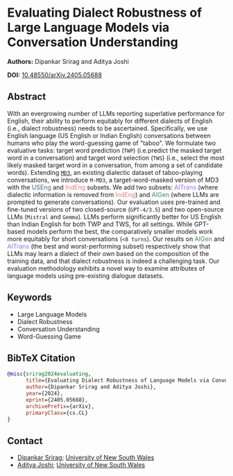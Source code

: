 # Evaluating Dialect Robustness of Large Language Models via Conversation Understanding
**Authors:** Dipankar Srirag and Aditya Joshi

**DOI:** [10.48550/arXiv.2405.05688](https://doi.org/10.48550/arXiv.2405.05688)

## Abstract
With an evergrowing number of LLMs reporting superlative performance for English, their ability to perform equitably for different dialects of English (i.e., dialect robustness) needs to be ascertained. Specifically, we use English language (US English or Indian English) conversations between humans who play the word-guessing game of "taboo". We formulate two evaluative tasks: target word prediction (`TWP`) (i.e.predict the masked target word in a conversation) and target word selection (`TWS`) (i.e., select the most likely masked target word in a conversation, from among a set of candidate words). Extending [`MD3`](https://doi.org/10.48550/arXiv.2305.11355), an existing dialectic dataset of taboo-playing conversations, we introduce `M-MD3`, a target-word-masked version of MD3 with the <span style="color:#3C6C76">USEng</span> and <span style="color:#F17D7D">IndEng</span> subsets. We add two subsets: <span style="color:#9A70ED">AITrans</span> (where dialectic information is removed from <span style="color:#F17D7D">IndEng</span>) and <span style="color:#458657">AIGen</span> (where LLMs are prompted to generate conversations). 
Our evaluation uses pre-trained and fine-tuned versions of two closed-source (`GPT-4/3.5`) and two open-source LLMs (`Mistral` and `Gemma`). LLMs perform significantly better for US English than Indian English for both TWP and TWS, for all settings. While GPT-based models perform the best, the comparatively smaller models work more equitably for short conversations (`<8 turns`). Our results on <span style="color:#458657">AIGen</span> and <span style="color:#9A70ED">AITrans</span> (the best and worst-performing subset) respectively show that LLMs may learn a dialect of their own based on the composition of the training data, and that dialect robustness is indeed a challenging task. Our evaluation methodology exhibits a novel way to examine attributes of language models using pre-existing dialogue datasets.

## Keywords
- Large Language Models
- Dialect Robustness
- Conversation Understanding
- Word-Guessing Game

## BibTeX Citation
<tab><tab>
```bibtex
@misc{srirag2024evaluating,
      title={Evaluating Dialect Robustness of Language Models via Conversation Understanding}, 
      author={Dipankar Srirag and Aditya Joshi},
      year={2024},
      eprint={2405.05688},
      archivePrefix={arXiv},
      primaryClass={cs.CL}
}
```

## Contact
- [Dipankar Srirag](mailto:d.srirag@student.unsw.edu.au); [University of New South Wales](https://www.unsw.edu.au)
- [Aditya Joshi](mailto:aditya.joshi@unsw.edu.au); [University of New South Wales](https://www.unsw.edu.au/staff/aditya-joshi)